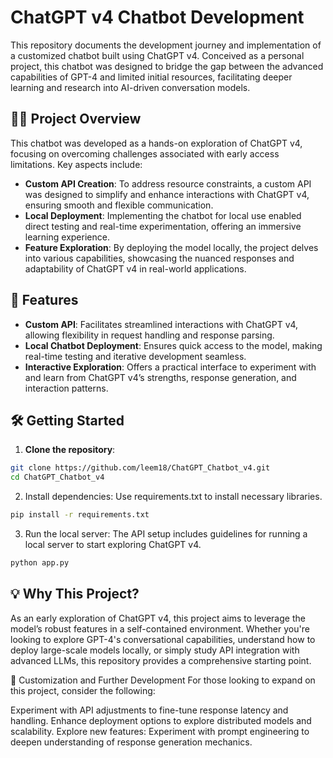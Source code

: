 # ChatGPT v4 Chatbot Development

This repository documents the development journey and implementation of a customized chatbot built using ChatGPT v4. Conceived as a personal project, this chatbot was designed to bridge the gap between the advanced capabilities of GPT-4 and limited initial resources, facilitating deeper learning and research into AI-driven conversation models.

## 🧑‍🏫 Project Overview

This chatbot was developed as a hands-on exploration of ChatGPT v4, focusing on overcoming challenges associated with early access limitations. Key aspects include:

- **Custom API Creation**: To address resource constraints, a custom API was designed to simplify and enhance interactions with ChatGPT v4, ensuring smooth and flexible communication.
- **Local Deployment**: Implementing the chatbot for local use enabled direct testing and real-time experimentation, offering an immersive learning experience.
- **Feature Exploration**: By deploying the model locally, the project delves into various capabilities, showcasing the nuanced responses and adaptability of ChatGPT v4 in real-world applications.

## 🚀 Features

- **Custom API**: Facilitates streamlined interactions with ChatGPT v4, allowing flexibility in request handling and response parsing.
- **Local Chatbot Deployment**: Ensures quick access to the model, making real-time testing and iterative development seamless.
- **Interactive Exploration**: Offers a practical interface to experiment with and learn from ChatGPT v4’s strengths, response generation, and interaction patterns.

## 🛠️ Getting Started

1. **Clone the repository**:
```bash
git clone https://github.com/leem18/ChatGPT_Chatbot_v4.git
cd ChatGPT_Chatbot_v4
```

2. Install dependencies: Use requirements.txt to install necessary libraries.
```bash
pip install -r requirements.txt
```

3. Run the local server: The API setup includes guidelines for running a local server to start exploring ChatGPT v4.
```bash
python app.py
```

## 💡 Why This Project?

As an early exploration of ChatGPT v4, this project aims to leverage the model’s robust features in a self-contained environment. Whether you're looking to explore GPT-4's conversational capabilities, understand how to deploy large-scale models locally, or simply study API integration with advanced LLMs, this repository provides a comprehensive starting point.

🧩 Customization and Further Development
For those looking to expand on this project, consider the following:

Experiment with API adjustments to fine-tune response latency and handling.
Enhance deployment options to explore distributed models and scalability.
Explore new features: Experiment with prompt engineering to deepen understanding of response generation mechanics.
